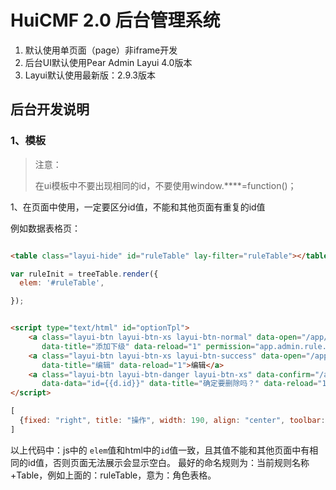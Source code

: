 # HuiCMF 2.0 后台管理系统

1. 默认使用单页面（page）非iframe开发
2. 后台UI默认使用Pear Admin Layui 4.0版本
3. Layui默认使用最新版：2.9.3版本

## 后台开发说明

### 1、模板

> 注意：
> 
> 在ui模板中不要出现相同的id，不要使用window.****=function()；


1、在页面中使用，一定要区分id值，不能和其他页面有重复的id值

例如数据表格页：

```html

<table class="layui-hide" id="ruleTable" lay-filter="ruleTable"></table>
```

```javascript
var ruleInit = treeTable.render({
  elem: '#ruleTable',

});
```

```html

<script type="text/html" id="optionTpl">
    <a class="layui-btn layui-btn-xs layui-btn-normal" data-open="/app/admin/rule/add?id={{d.id}}"
       data-title="添加下级" data-reload="1" permission="app.admin.rule.add">添加下级</a>
    <a class="layui-btn layui-btn-xs layui-btn-success" data-open="/app/admin/rule/edit?id={{d.id}}"
       data-title="编辑" data-reload="1">编辑</a>
    <a class="layui-btn layui-btn-danger layui-btn-xs" data-confirm="/app/admin/rule/delete"
       data-data="id={{d.id}}" data-title="确定要删除吗？" data-reload="1">删除</a>
</script>
```

```javascript
[
  {fixed: "right", title: "操作", width: 190, align: "center", toolbar: "#optionTpl"}
]
```

以上代码中：js中的 `elem`值和html中的`id`值一致，且其值不能和其他页面中有相同的id值，否则页面无法展示会显示空白。
最好的命名规则为：当前规则名称+Table，例如上面的：ruleTable，意为：角色表格。


